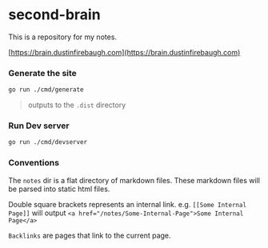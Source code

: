 # second-brain

This is a repository for my notes.

[https://brain.dustinfirebaugh.com](https://brain.dustinfirebaugh.com)


### Generate the site 

```bash 
go run ./cmd/generate
```

> outputs to the `.dist` directory

### Run Dev server

```bash
go run ./cmd/devserver
```

### Conventions

The `notes` dir is a flat directory of markdown files.  These markdown files will be parsed into static html files.

Double square brackets represents an internal link. e.g. `[[Some Internal Page]]` will output `<a href="/notes/Some-Internal-Page">Some Internal Page</a>`

`Backlinks` are pages that link to the current page.
